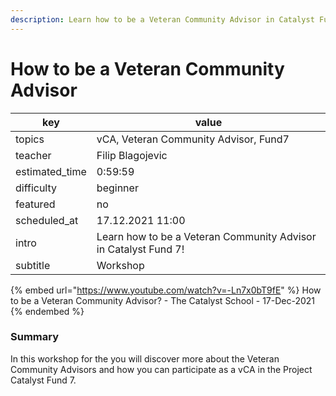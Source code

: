 ```yaml
---
description: Learn how to be a Veteran Community Advisor in Catalyst Fund 7!
---
```


# How to be a Veteran Community Advisor

| key             | value                                                           |
| --------------- | --------------------------------------------------------------- |
| topics          | vCA, Veteran Community Advisor, Fund7                           |
| teacher         | Filip Blagojevic                                                |
| estimated\_time | 0:59:59                                                         |
| difficulty      | beginner                                                        |
| featured        | no                                                              |
| scheduled\_at   | 17.12.2021 11:00                                                |
| intro           | Learn how to be a Veteran Community Advisor in Catalyst Fund 7! |
| subtitle        | Workshop                                                        |

{% embed url="https://www.youtube.com/watch?v=-Ln7x0bT9fE" %}
How to be a Veteran Community Advisor? - The Catalyst School - 17-Dec-2021
{% endembed %}

### Summary

In this workshop for the you will discover more about the Veteran Community Advisors and how you can participate as a vCA in the Project Catalyst Fund 7.
